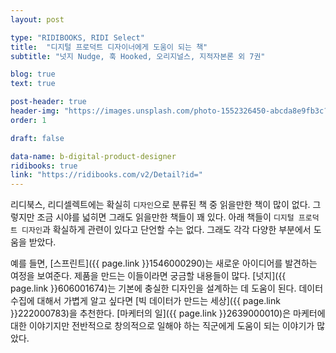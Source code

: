 ```yaml
---
layout: post

type: "RIDIBOOKS, RIDI Select"
title:  "디지털 프로덕트 디자이너에게 도움이 되는 책"
subtitle: "넛지 Nudge, 훅 Hooked, 오리지널스, 지적자본론 외 7권"

blog: true
text: true

post-header: true
header-img: "https://images.unsplash.com/photo-1552326450-abcda8e9fb3c?ixlib=rb-1.2.1&ixid=eyJhcHBfaWQiOjEyMDd9&auto=format&fit=crop&w=1534&q=80"
order: 1

draft: false

data-name: b-digital-product-designer
ridibooks: true
link: "https://ridibooks.com/v2/Detail?id="
---
```



리디북스, 리디셀렉트에는 확실히 `디자인`으로 분류된 책 중 읽을만한 책이 많이 없다. 그렇지만 조금 시야를 넓히면 그래도 읽을만한 책들이 꽤 있다. 아래 책들이 `디지털 프로덕트 디자인`과 확실하게 관련이 있다고 단언할 수는 없다. 그래도 각각 다양한 부분에서 도움을 받았다.

예를 들면, [스프린트]({{ page.link }}1546000290)는 새로운 아이디어를 발견하는 여정을 보여준다. 제품을 만드는 이들이라면 궁금할 내용들이 많다. [넛지]({{ page.link }}606001674)는 기본에 충실한 디자인을 설계하는 데 도움이 된다. 데이터 수집에 대해서 가볍게 알고 싶다면 [빅 데이터가 만드는 세상]({{ page.link }}222000783)을 추천한다. [마케터의 일]({{ page.link }}2639000010)은 마케터에 대한 이야기지만 전반적으로 창의적으로 일해야 하는 직군에게 도움이 되는 이야기가 많았다.
<br><br><br>
